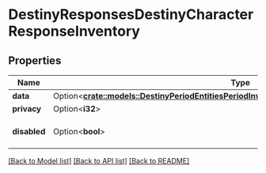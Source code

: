 # DestinyResponsesDestinyCharacterResponseInventory

## Properties

Name | Type | Description | Notes
------------ | ------------- | ------------- | -------------
**data** | Option<[**crate::models::DestinyPeriodEntitiesPeriodInventoryPeriodDestinyInventoryComponent**](Destiny.Entities.Inventory.DestinyInventoryComponent.md)> |  | [optional]
**privacy** | Option<**i32**> |  | [optional]
**disabled** | Option<**bool**> | If true, this component is disabled. | [optional]

[[Back to Model list]](../README.md#documentation-for-models) [[Back to API list]](../README.md#documentation-for-api-endpoints) [[Back to README]](../README.md)


